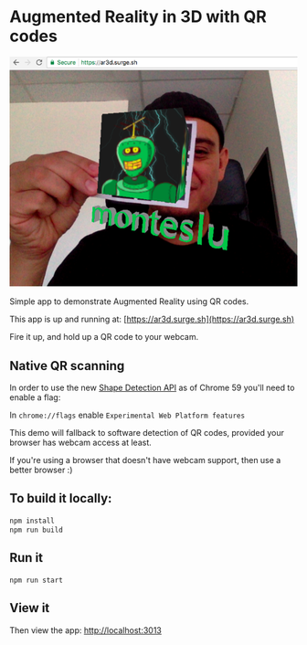 Augmented Reality in 3D with QR codes
=====================================


![monteslu](ar3d.png)


Simple app to demonstrate Augmented Reality using QR codes.

This app is up and running at: [https://ar3d.surge.sh](https://ar3d.surge.sh)

Fire it up, and hold up a QR code to your webcam.


## Native QR scanning

In order to use the new [Shape Detection API](https://wicg.github.io/shape-detection-api/#barcode-detection-api) as of Chrome 59 you'll need to enable a flag:

In `chrome://flags` enable `Experimental Web Platform features`


This demo will fallback to software detection of QR codes, provided your browser has webcam access at least.

If you're using a browser that doesn't have webcam support, then use a better browser :)


## To build it locally:

```
npm install
npm run build
````

## Run it

```
npm run start
````

## View it

Then view the app:
[http://localhost:3013](http://localhost:3013)
